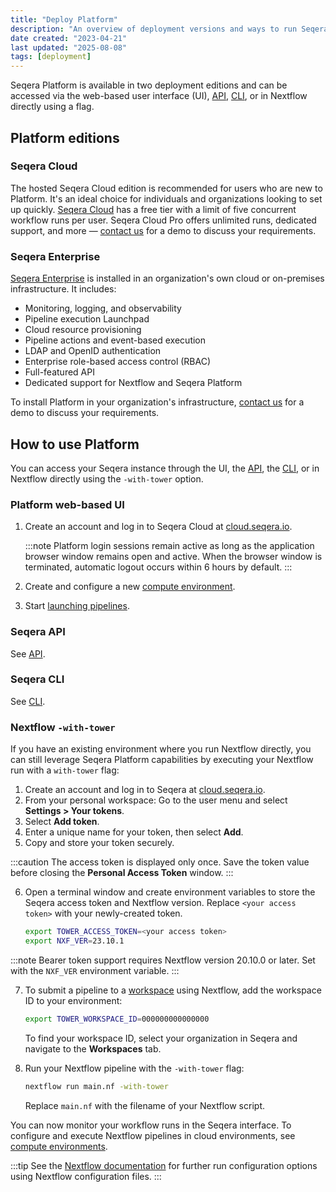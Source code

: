 ```yaml
---
title: "Deploy Platform"
description: "An overview of deployment versions and ways to run Seqera Platform."
date created: "2023-04-21"
last updated: "2025-08-08"
tags: [deployment]
---
```


Seqera Platform is available in two deployment editions and can be accessed via the web-based user interface (UI), [API](https://docs.seqera.io/platform-api), [CLI](../cli/overview), or in Nextflow directly using a flag.

## Platform editions

### Seqera Cloud

The hosted Seqera Cloud edition is recommended for users who are new to Platform. It's an ideal choice for individuals and organizations looking to set up quickly. [Seqera Cloud](https://cloud.seqera.io) has a free tier with a limit of five concurrent workflow runs per user. Seqera Cloud Pro offers unlimited runs, dedicated support, and more — [contact us](https://cloud.seqera.io/demo/) for a demo to discuss your requirements.

### Seqera Enterprise

[Seqera Enterprise](../enterprise/overview) is installed in an organization's own cloud or on-premises infrastructure. It includes:

- Monitoring, logging, and observability
- Pipeline execution Launchpad
- Cloud resource provisioning
- Pipeline actions and event-based execution
- LDAP and OpenID authentication
- Enterprise role-based access control (RBAC)
- Full-featured API
- Dedicated support for Nextflow and Seqera Platform

To install Platform in your organization's infrastructure, [contact us](https://cloud.seqera.io/demo/) for a demo to discuss your requirements.

## How to use Platform

You can access your Seqera instance through the UI, the [API](https://docs.seqera.io/platform-api), the [CLI](../cli/overview), or in Nextflow directly using the `-with-tower` option.

### Platform web-based UI

1. Create an account and log in to Seqera Cloud at [cloud.seqera.io](https://cloud.seqera.io).

   :::note
   Platform login sessions remain active as long as the application browser window remains open and active. When the browser window is terminated, automatic logout occurs within 6 hours by default.
   :::

2. Create and configure a new [compute environment](../compute-envs/overview).
3. Start [launching pipelines](../launch/launchpad).

### Seqera API

See [API](https://docs.seqera.io/platform-api).

### Seqera CLI

See [CLI](../cli/overview).

### Nextflow `-with-tower`

If you have an existing environment where you run Nextflow directly, you can still leverage Seqera Platform capabilities by executing your Nextflow run with a `with-tower` flag:

1. Create an account and log in to Seqera at [cloud.seqera.io](https://cloud.seqera.io).
2. From your personal workspace: Go to the user menu and select **Settings > Your tokens**.
3. Select **Add token**.
4. Enter a unique name for your token, then select **Add**.
5. Copy and store your token securely.

:::caution
The access token is displayed only once. Save the token value before closing the **Personal Access Token** window.
:::

6. Open a terminal window and create environment variables to store the Seqera access token and Nextflow version. Replace `<your access token>` with your newly-created token.

   ```bash
   export TOWER_ACCESS_TOKEN=<your access token>
   export NXF_VER=23.10.1
   ```

:::note
Bearer token support requires Nextflow version 20.10.0 or later. Set with the `NXF_VER` environment variable.
:::

7. To submit a pipeline to a [workspace](../orgs-and-teams/workspace-management) using Nextflow, add the workspace ID to your environment:

   ```bash
   export TOWER_WORKSPACE_ID=000000000000000
   ```

   To find your workspace ID, select your organization in Seqera and navigate to the **Workspaces** tab.

8. Run your Nextflow pipeline with the `-with-tower` flag:

   ```bash
   nextflow run main.nf -with-tower
   ```

   Replace `main.nf` with the filename of your Nextflow script.

You can now monitor your workflow runs in the Seqera interface. To configure and execute Nextflow pipelines in cloud environments, see [compute environments](../compute-envs/overview).

:::tip
See the [Nextflow documentation](https://www.nextflow.io/docs/latest/config.html?highlight=tower#scope-tower) for further run configuration options using Nextflow configuration files.
:::
